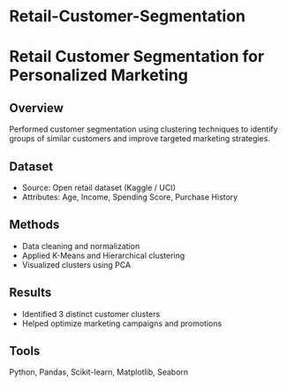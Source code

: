 # Retail-Customer-Segmentation
# Retail Customer Segmentation for Personalized Marketing

## Overview
Performed customer segmentation using clustering techniques to identify groups of similar customers and improve targeted marketing strategies.

## Dataset
- Source: Open retail dataset (Kaggle / UCI)
- Attributes: Age, Income, Spending Score, Purchase History

## Methods
- Data cleaning and normalization
- Applied K-Means and Hierarchical clustering
- Visualized clusters using PCA

## Results
- Identified 3 distinct customer clusters
- Helped optimize marketing campaigns and promotions

## Tools
Python, Pandas, Scikit-learn, Matplotlib, Seaborn
